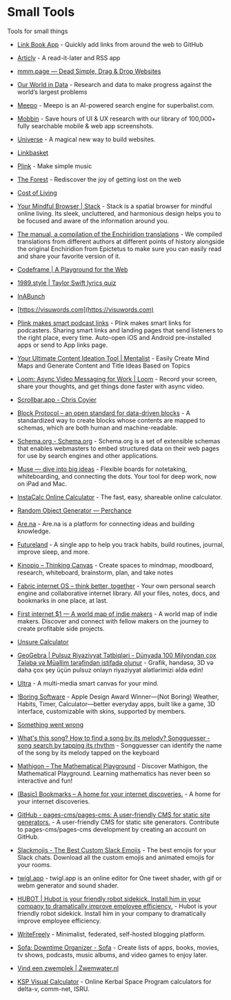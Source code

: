 # Small Tools

Tools for small things

- [Link Book App](https://link-book.vercel.app/) - Quickly add links from around the web to GitHub
- [Articly](https://articly.vercel.app/inbox/link) - A read-it-later and RSS app
- [mmm.page — Dead Simple, Drag & Drop Websites](https://mmm.page/)
- [Our World in Data](https://ourworldindata.org/) - Research and data to make progress against the world’s largest problems
- [Meepo](https://meepo.shop/) - Meepo is an AI-powered search engine for superbalist.com.
- [Mobbin](https://mobbin.com) - Save hours of UI & UX research with our library of 100,000+ fully searchable mobile & web app screenshots.
- [Universe](https://onuniverse.com) - A magical new way to build websites. 
- [Linkbasket](https://linkbasket.xyz/)
- [Plink](https://test.plink.in/) - Make simple music 
- [The Forest](https://theforest.link/) - Rediscover the joy of getting lost on the web
- [Cost of Living](https://www.numbeo.com/cost-of-living/)
- [Your Mindful Browser | Stack](https://stackbrowser.com/) - Stack is a spatial browser for mindful online living. Its sleek, uncluttered, and harmonious design helps you to be focused and aware of the information around you.
- [The manual, a compilation of the Enchiridion translations](https://psykip.vercel.app/) - We compiled translations from different authors at different points of history alongside the original Enchiridion from Epictetus to make sure you can easily read and share your favorite version of it.
- [Codeframe | A Playground for the Web](https://codeframe.co/)
- [1989.style | Taylor Swift lyrics quiz](https://1989.style/)
- [InABunch](https://inabunch.link/)
- [https://visuwords.com](https://visuwords.com)
- [Plink makes smart podcast links](https://plinkhq.com/) - Plink makes smart links for podcasters. Sharing smart links and landing pages that send listeners to the right place, every time. Auto-open iOS and Android pre-installed apps or send to App links page.
- [Your Ultimate Content Ideation Tool | Mentalist](https://mentalist-ai.vercel.app/) - Easily Create Mind Maps and Generate Content and Title Ideas Based on Topics
- [Loom: Async Video Messaging for Work | Loom](https://www.loom.com/) - Record your screen, share your thoughts, and get things done faster with async video.

- [Scrollbar.app - Chris Coyier](https://chriscoyier.net/2023/03/06/scrollbar-app/)
- [Block Protocol – an open standard for data-driven blocks](https://blockprotocol.org/) - A standardized way to create blocks whose contents are mapped to schemas, which are both human and machine-readable.
- [Schema.org - Schema.org](https://schema.org/) - Schema.org is a set of extensible schemas that enables webmasters to embed
    structured data on their web pages for use by search engines and other applications.
- [Muse — dive into big ideas](https://museapp.com/) - Flexible boards for notetaking, whiteboarding, and connecting the dots. Your tool for deep work, now on iPad and Mac.
- [InstaCalc Online Calculator](https://instacalc.com/) - The fast, easy, shareable online calculator.
- [Random Object Generator ― Perchance](https://perchance.org/object)
- [Are.na](https://www.are.na/) - Are.na is a platform for connecting ideas and building knowledge.
- [Futureland](https://futureland.tv/) - A single app to help you track habits, build routines, journal, improve sleep, and more.
- [Kinopio – Thinking Canvas](https://kinopio.club/) - Create spaces to mindmap, moodboard, research, whiteboard, brainstorm, plan, and take notes
- [Fabric internet OS – think better, together](https://fabric.so/) - Your own personal search engine and collaborative internet library. All your files, notes, docs, and bookmarks in one place, at last.
- [First internet $1 — A world map of indie makers](https://firstinternetdollar.com/) - A world map of indie makers. Discover and connect with fellow makers on the journey to create profitable side projects.
- [Unsure Calculator](https://filiph.github.io/unsure/)
- [GeoGebra | Pulsuz Riyaziyyat Tətbiqləri - Dünyada 100 Milyondan çox Tələbə və Müəllim tərəfindən istifadə olunur](https://www.geogebra.org/) - Grafik, həndəsə, 3D və daha çox şey üçün pulsuz onlayn riyaziyyat alətlərimizi əldə edin!
- [Ultra](https://ultra.tf/) - A multi-media smart canvas for your mind.
- [!Boring Software](https://www.andy.works/) - Apple Design Award Winner—(Not Boring) Weather, Habits, Timer, Calculator—better everyday apps, built like a game, 3D interface, customizable with skins, supported by members.
- [Something went wrong](https://setapp.com/)
- [What's this song? How to find a song by its melody? Songguesser - song search by tapping its rhythm](https://songguesser.com/) - Songguesser can identify the name of the song by its melody tapped on the keyboard
- [Mathigon – The Mathematical Playground](https://mathigon.org/) - Discover Mathigon, the Mathematical Playground. Learning mathematics has never been so interactive and fun!
- [(Basic) Bookmarks – A home for your internet discoveries.](https://bmrks.com/) - A home for your internet discoveries.
- [GitHub - pages-cms/pages-cms: A user-friendly CMS for static site generators.](https://github.com/pages-cms/pages-cms) - A user-friendly CMS for static site generators. Contribute to pages-cms/pages-cms development by creating an account on GitHub.
- [Slackmojis - The Best Custom Slack Emojis](https://slackmojis.com/) - The best emojis for your Slack chats. Download all the custom emojis and animated emojis for your rooms.
- [twigl.app](https://twigl.app/) - twigl.app is an online editor for One tweet shader, with gif or webm generator and sound shader.
- [HUBOT | Hubot is your friendly robot sidekick. Install him in your company to dramatically improve employee efficiency.](https://hubot.github.com/) - Hubot is your friendly robot sidekick. Install him in your company to dramatically improve employee efficiency.
- [WriteFreely](https://writefreely.org/) - Minimalist, federated, self-hosted blogging platform.
- [Sofa: Downtime Organizer - Sofa](https://www.sofahq.com/) - Create lists of apps, books, movies, tv shows, podcasts, music albums, and video games to enjoy later.
- [Vind een zwemplek | Zwemwater.nl](https://www.zwemwater.nl/home)
- [KSP Visual Calculator](https://ksp-visual-calculator.blaarkies.com/intro) - Online Kerbal Space Program calculators for delta-v, comm-net, ISRU.